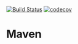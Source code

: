 [![Build Status](https://travis-ci.org/pentogono/maven.svg?branch=master)](https://travis-ci.org/pentogono/maven)
[![codecov](https://codecov.io/gh/pentogono/maven/branch/master/graph/badge.svg)](https://codecov.io/gh/pentogono/maven)

# Maven
